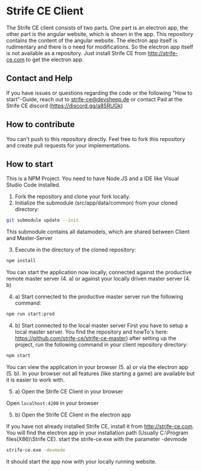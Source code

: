 # Strife CE Client

The Strife CE client consists of two parts. One part is an electron app, the other part is the angular website, which is shown in the app. This repository contains the content of the angular website. 
The electron app itself is rudimentary and there is o need for modifications. So the electron app itself is not available as a repository. Just install Strife CE from http://strife-ce.com to get the electron app.

## Contact and Help
If you have issues or questions regarding the code or the following "How to start"-Guide, reach out to strife-ce@devsheep.de or contact Pad at the Strife CE discord (https://discord.gg/a8SRUGk)

## How to contribute
You can't push to this repository directly. Feel free to fork this repository and create pull requests for your implementations.

## How to start

This is a NPM Project. You need to have Node.JS and a IDE like Visual Studio Code installed.

1. Fork the repository and clone your fork locally.
2. Initialize the submodule (src/app/data/common) from your cloned directory:

```bash
git submodule update --init
```
This submodule contains all datamodels, which are shared between Client and Master-Server

3. Execute in the directory of the cloned repository:

```bash
npm install
```

You can start the application now locally, connected against the productive remote master server (4. a) or against your locally driven master server (4. b)

4. a) Start connected to the productive master server
run the following command:

```bash
npm run start:prod
```

4. b) Start connected to the local master server
First you have to setup a local master server. You find the repository and howTo's here: https://github.com/strife-ce/strife-ce-master)
after setting up the project, run the following command in your client repository directory:

```bash
npm start
```

You can view the application in your browser (5. a) or via the electron app (5. b). In your browser not all features (like starting a game) are available but it is easier to work with.


5. a) Open the Strife CE Client in your browser

Open `localhost:4200` in your browser


5. b) Open the Strife CE Client in the electron app

If you have not already installed Strife CE, install it from http://strife-ce.com.
You will find the electron app in your installation path (Usually C:\Program files(X86)\Strife CE).
start the strife-ce.exe with the parameter -devmode

```bash
strife-ce.exe -devmode
```

It should start the app now with your locally running website.
